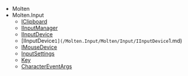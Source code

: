 ﻿  
 - Molten  
 - Molten.Input  
    -  [IClipboard](/Molten.Input/Molten/Input/IClipboard.md)  
    -  [IInputManager](/Molten.Input/Molten/Input/IInputManager.md)  
    -  [IInputDevice](/Molten.Input/Molten/Input/IInputDevice.md)  
    -  [IInputDevice`1](/Molten.Input/Molten/Input/IInputDevice`1.md)  
    -  [IMouseDevice](/Molten.Input/Molten/Input/IMouseDevice.md)  
    -  [InputSettings](/Molten.Input/Molten/Input/InputSettings.md)  
    -  [Key](/Molten.Input/Molten/Input/Key.md)  
    -  [CharacterEventArgs](/Molten.Input/Molten/Input/CharacterEventArgs.md)
